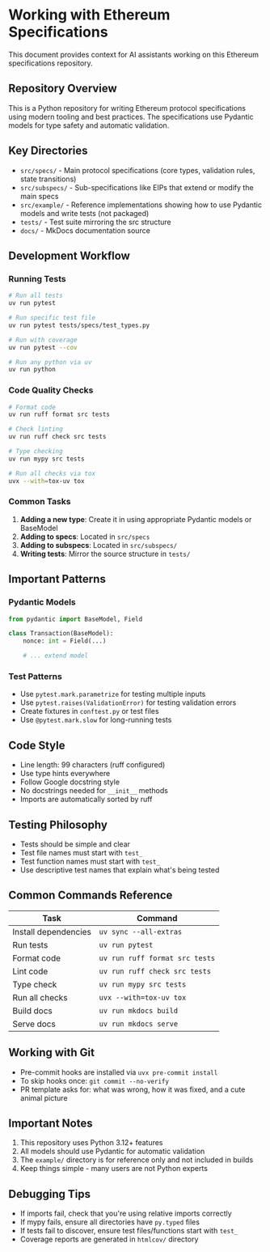 # Working with Ethereum Specifications

This document provides context for AI assistants working on this Ethereum specifications repository.

## Repository Overview

This is a Python repository for writing Ethereum protocol specifications using modern tooling and best practices. The specifications use Pydantic models for type safety and automatic validation.

## Key Directories

- `src/specs/` - Main protocol specifications (core types, validation rules, state transitions)
- `src/subspecs/` - Sub-specifications like EIPs that extend or modify the main specs
- `src/example/` - Reference implementations showing how to use Pydantic models and write tests (not packaged)
- `tests/` - Test suite mirroring the src structure
- `docs/` - MkDocs documentation source

## Development Workflow

### Running Tests
```bash
# Run all tests
uv run pytest

# Run specific test file
uv run pytest tests/specs/test_types.py

# Run with coverage
uv run pytest --cov

# Run any python via uv
uv run python
```

### Code Quality Checks
```bash
# Format code
uv run ruff format src tests

# Check linting
uv run ruff check src tests

# Type checking
uv run mypy src tests

# Run all checks via tox
uvx --with=tox-uv tox
```

### Common Tasks

1. **Adding a new type**: Create it in using appropriate Pydantic models or BaseModel
2. **Adding to specs**: Located in `src/specs`
2. **Adding to subspecs**: Located in `src/subspecs/`
4. **Writing tests**: Mirror the source structure in `tests/`

## Important Patterns

### Pydantic Models
```python
from pydantic import BaseModel, Field

class Transaction(BaseModel):
    nonce: int = Field(...)

    # ... extend model 
```

### Test Patterns
- Use `pytest.mark.parametrize` for testing multiple inputs
- Use `pytest.raises(ValidationError)` for testing validation errors
- Create fixtures in `conftest.py` or test files
- Use `@pytest.mark.slow` for long-running tests

## Code Style

- Line length: 99 characters (ruff configured)
- Use type hints everywhere
- Follow Google docstring style
- No docstrings needed for `__init__` methods
- Imports are automatically sorted by ruff

## Testing Philosophy

- Tests should be simple and clear
- Test file names must start with `test_`
- Test function names must start with `test_`
- Use descriptive test names that explain what's being tested

## Common Commands Reference

| Task | Command |
|------|---------|
| Install dependencies | `uv sync --all-extras` |
| Run tests | `uv run pytest` |
| Format code | `uv run ruff format src tests` |
| Lint code | `uv run ruff check src tests` |
| Type check | `uv run mypy src tests` |
| Run all checks | `uvx --with=tox-uv tox` |
| Build docs | `uv run mkdocs build` |
| Serve docs | `uv run mkdocs serve` |

## Working with Git

- Pre-commit hooks are installed via `uvx pre-commit install`
- To skip hooks once: `git commit --no-verify`
- PR template asks for: what was wrong, how it was fixed, and a cute animal picture

## Important Notes

1. This repository uses Python 3.12+ features
2. All models should use Pydantic for automatic validation
3. The `example/` directory is for reference only and not included in builds
4. Keep things simple - many users are not Python experts

## Debugging Tips

- If imports fail, check that you're using relative imports correctly
- If mypy fails, ensure all directories have `py.typed` files
- If tests fail to discover, ensure test files/functions start with `test_`
- Coverage reports are generated in `htmlcov/` directory